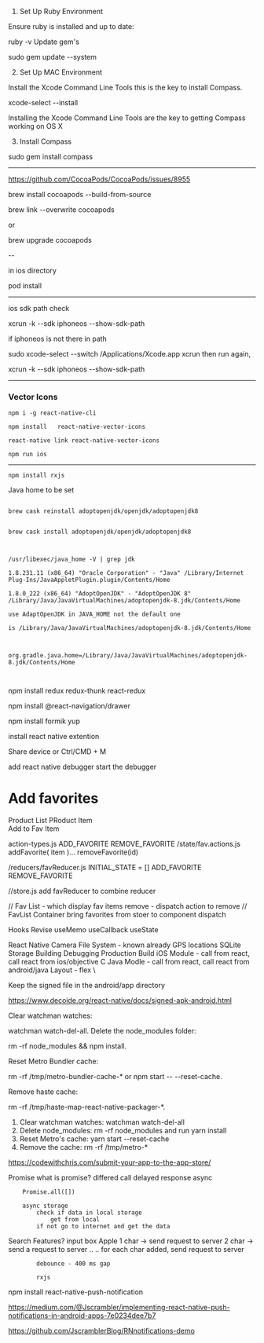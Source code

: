 1. Set Up Ruby Environment

Ensure ruby is installed and up to date: 

ruby -v
Update gem's 

sudo gem update --system

2. Set Up MAC Environment

Install the Xcode Command Line Tools this is the key to install Compass.

xcode-select --install

Installing the Xcode Command Line Tools are the key to getting Compass working on OS X

3. Install Compass

sudo gem install compass

----

https://github.com/CocoaPods/CocoaPods/issues/8955

brew install cocoapods --build-from-source

 brew link --overwrite cocoapods

or 

brew upgrade cocoapods


--

in ios directory


pod install 



---

ios sdk path check 

xcrun -k --sdk iphoneos --show-sdk-path

if iphoneos is not there in path

sudo xcode-select --switch /Applications/Xcode.app
xcrun
then run again,

xcrun -k --sdk iphoneos --show-sdk-path


---

### Vector Icons

```
npm i -g react-native-cli
```

```
npm install   react-native-vector-icons

react-native link react-native-vector-icons
```


```
npm run ios
```
---


```
npm install rxjs
```

Java home to be set
```

brew cask reinstall adoptopenjdk/openjdk/adoptopenjdk8


brew cask install adoptopenjdk/openjdk/adoptopenjdk8

 

/usr/libexec/java_home -V | grep jdk

1.8.231.11 (x86_64) "Oracle Corporation" - "Java" /Library/Internet Plug-Ins/JavaAppletPlugin.plugin/Contents/Home
    
1.8.0_222 (x86_64) "AdoptOpenJDK" - "AdoptOpenJDK 8" /Library/Java/JavaVirtualMachines/adoptopenjdk-8.jdk/Contents/Home

use AdaptOpenJDK in JAVA_HOME not the default one

is /Library/Java/JavaVirtualMachines/adoptopenjdk-8.jdk/Contents/Home



org.gradle.java.home=/Library/Java/JavaVirtualMachines/adoptopenjdk-8.jdk/Contents/Home



```


npm install redux redux-thunk react-redux


npm install @react-navigation/drawer

npm install formik yup


install react native extention

Share device or Ctrl/CMD + M 

add react native debugger
start the debugger


# Add favorites

Product List 
        PRoduct Item    
                Add to Fav Item

action-types.js
    ADD_FAVORITE
    REMOVE_FAVORITE
/state/fav.actions.js
    addFavorite( item )...
    removeFavorite(id)

/reducers/favReducer.js
    INITIAL_STATE = []
    ADD_FAVORITE
    REMOVE_FAVORITE

//store.js
    add favReducer to combine reducer

// Fav List - which display fav items
        remove - dispatch action to remove
// FavList Container
        bring favorites from stoer to component
        dispatch

Hooks
    Revise
    useMemo
    useCallback
    useState

React Native 
    Camera
    File System - known already
    GPS locations
    SQLite
    Storage
    Building
    Debugging
    Production Build
    iOS Module - call from react, call react from ios/objective C
    Java Modle - call from react, call react from android/java
    Layout - flex 
    \


Keep the signed file in the android/app directory

https://www.decoide.org/react-native/docs/signed-apk-android.html


Clear watchman watches: 

watchman watch-del-all.
Delete the node_modules folder: 

rm -rf node_modules && npm install.

Reset Metro Bundler cache:

 rm -rf /tmp/metro-bundler-cache-* or npm start -- --reset-cache.

Remove haste cache: 

rm -rf /tmp/haste-map-react-native-packager-*.


 1. Clear watchman watches: watchman watch-del-all
 2. Delete node_modules: rm -rf node_modules and run yarn install
 3. Reset Metro's cache: yarn start --reset-cache
 4. Remove the cache: rm -rf /tmp/metro-*




https://codewithchris.com/submit-your-app-to-the-app-store/


Promise
    what is promise?
        differed call
        delayed response
        async

        Promise.all([])

        async storage
            check if data in local storage
                get from local
            if not go to internet and get the data



Search Features?
    input box
        Apple
            1 char -> send request to server
            2 char -> send a request to server
            ..
            ..
                for each char added, send request to server

            debounce - 400 ms gap

            rxjs



npm install   react-native-push-notification


https://medium.com/@Jscrambler/implementing-react-native-push-notifications-in-android-apps-7e0234dee7b7

https://github.com/JscramblerBlog/RNnotifications-demo

